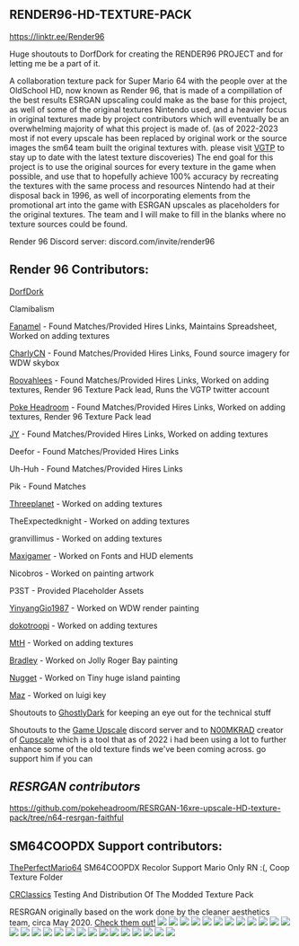 RENDER96-HD-TEXTURE-PACK
--------------------------
https://linktr.ee/Render96

Huge shoutouts to DorfDork for creating the RENDER96 PROJECT and for letting me be a part of it.

A collaboration texture pack for Super Mario 64 with the people over at the OldSchool HD, now known as Render 96, that is made of a compillation of the best results ESRGAN upscaling could make as the base for this project, as well of some of the original textures Nintendo used, and a heavier focus in original textures made by project contributors which will eventually be an overwhelming majority of what this project is made of.
(as of 2022-2023 most if not every upscale has been replaced by original work or the source images the sm64 team built the original textures with. please visit [VGTP](https://x.com/Render96VGTP?t=DqSsVpI74H2rhrgW9ugbHw&s=09) to stay up to date with the latest texture discoveries)
The end goal for this project is to use the original sources for every texture in the game when possible, and use that to hopefully achieve 100% accuracy by recreating the textures with the same process and resources Nintendo had at their disposal back in 1996, as well of incorporating elements from the promotional art into the game with ESRGAN upscales as placeholders for the original textures. The team and I will make to fill in the blanks where no texture sources could be found.


Render 96 Discord server: discord.com/invite/render96

Render 96 Contributors:
------------------------------
[DorfDork](https://twitter.com/DorfDork)

Clamibalism

[Fanamel](https://twitter.com/FanamelT) - Found Matches/Provided Hires Links, Maintains Spreadsheet, Worked on adding textures

[CharlyCN](https://x.com/CharlyCNintendo?t=vZDZF09qsZNg2XhidkY1kw&s=09) - Found Matches/Provided Hires Links, Found source imagery for WDW skybox

[Roovahlees](https://www.youtube.com/channel/UCrOHwRwupiQSqbKih14MnHQ) - Found Matches/Provided Hires Links, Worked on adding textures, Render 96 Texture Pack lead, Runs the VGTP twitter account

[Poke Headroom](https://twitter.com/PokeHeadroom) - Found Matches/Provided Hires Links, Worked on adding textures, Render 96 Texture Pack lead

[JY](https://twitter.com/jycompany) - Found Matches/Provided Hires Links, Worked on adding textures

Deefor - Found Matches/Provided Hires Links	

Uh-Huh - Found Matches/Provided Hires Links	

Pik - Found Matches	

[Threeplanet](https://twitter.com/TPlanet66) - Worked on adding textures

TheExpectedknight - Worked on adding textures

granvillimus - Worked on adding textures

[Maxigamer](https://twitter.com/MaxiGamerART) - Worked on Fonts and HUD elements

Nicobros - Worked on painting artwork

P3ST - Provided Placeholder Assets

[YinyangGio1987](https://twitter.com/YinyangGio1987) - Worked on WDW render painting

[dokotroopi](https://twitter.com/dokotroopi) - Worked on adding textures

[MtH](https://twitter.com/MtH13208) - Worked on adding textures

[Bradley](https://www.youtube.com/channel/UCYEasINbPTxXiUMHivtYxWg/featured) - Worked on Jolly Roger Bay painting

[Nugget](https://twitter.com/7h3nugg3tm4st3R) - Worked on Tiny huge island painting

[Maz](https://twitter.com/_Mazeo_) - Worked on luigi key

Shoutouts to [GhostlyDark](https://evilgames.eu/) for keeping an eye out for the technical stuff

Shoutouts to the [Game Upscale](https://discord.gg/nbB4A5F) discord server and to [N00MKRAD](https://www.patreon.com/n00mkrad) creator of [Cupscale](https://github.com/n00mkrad/cupscale) which is a tool that as of 2022 i had been using a lot to further enhance some of the old texture finds we've been coming across.
go support him if you can

*RESRGAN contributors*
------------------------
https://github.com/pokeheadroom/RESRGAN-16xre-upscale-HD-texture-pack/tree/n64-resrgan-faithful


SM64COOPDX Support contributors:
------------------------
[ThePerfectMario64](https://x.com/TPM64R) SM64COOPDX Recolor Support Mario Only RN :(, Coop Texture Folder

[CRClassics](https://www.tiktok.com/@crclassicsoriginal) Testing And Distribution Of The Modded Texture Pack

RESRGAN originally based on the work done by the cleaner aesthetics team, circa May 2020. [Check them out!](https://github.com/CrashCrod/Cleaner-Aesthetics)
![](screenshots/sm64.us.f3dex2e%202020-07-04%2000-52-06.jpg)
![](screenshots/sm64.us.f3dex2e%202020-07-04%2000-52-23.jpg)
![](screenshots/sm64.us.f3dex2e%202020-07-04%2000-53-27.jpg)
![](screenshots/sm64.us.f3dex2e%202020-07-04%2001-23-16.jpg)
![](screenshots/sm64.us.f3dex2e%202020-07-04%2000-54-40.jpg)
![](screenshots/sm64.us.f3dex2e%202020-07-04%2000-56-53.jpg)
![](screenshots/sm64.us.f3dex2e%202020-07-04%2000-58-47.jpg)
![](screenshots/sm64.us.f3dex2e%202020-07-04%2000-59-02.jpg)
![](screenshots/sm64.us.f3dex2e%202020-07-04%2001-03-01.jpg)
![](screenshots/sm64.us.f3dex2e%202020-07-04%2001-05-30.jpg)
![](screenshots/sm64.us.f3dex2e%202020-07-04%2001-06-00.jpg)
![](screenshots/sm64.us.f3dex2e%202020-07-04%2001-03-30.jpg)
![](screenshots/sm64.us.f3dex2e%202020-07-04%2001-07-33.jpg)
![](screenshots/sm64.us.f3dex2e%202020-07-04%2001-07-42.jpg)
![](screenshots/sm64.us.f3dex2e%202020-07-04%2001-11-01.jpg)
![](screenshots/sm64.us.f3dex2e%202020-07-04%2001-14-12.jpg)
![](screenshots/sm64.us.f3dex2e%202020-07-04%2001-15-00.jpg)
![](screenshots/sm64.us.f3dex2e%202020-07-04%2001-17-14.jpg)
![](screenshots/sm64.us.f3dex2e%202020-07-04%2001-18-03.jpg)
![](screenshots/sm64.us.f3dex2e%202020-07-04%2001-22-16.jpg)
![](screenshots/sm64.us.f3dex2e%202020-07-04%2001-24-59.jpg)
![](screenshots/sm64.us.f3dex2e%202020-07-04%2001-27-23.jpg)
![](screenshots/sm64.us.f3dex2e%202020-07-04%2001-29-14.jpg)
![](screenshots/sm64.us.f3dex2e%202020-07-04%2001-30-15.jpg)
![](screenshots/sm64.us.f3dex2e%202020-07-04%2001-34-34.jpg)
![](screenshots/sm64.us.f3dex2e%202020-07-04%2001-35-19.jpg)
![](screenshots/sm64.us.f3dex2e%202020-07-04%2001-42-04.jpg)
